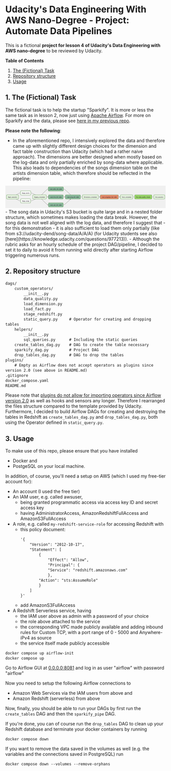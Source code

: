 # Udacity's Data Engineering With AWS Nano-Degree - Project: Automate Data Pipelines


This is a fictional __project for lesson 4 of Udacity's Data Engineering with AWS nano-degree__ to be reviewed by Udacity.

__Table of Contents__
1. [The (Fictional) Task](#1-the-fictional-task)
2. [Repository structure](#2-repository-structure)
3. [Usage](#3-usage)

## 1. The (Fictional) Task
The fictional task is to help the startup "Sparkify". It is more or less the same task as in lesson 2, now just using [Apache Airflow](airflow.apache.org). For more on Sparkify and the data, please see [here in my previous repo](https://github.com/DecisioNaut/cloud_warehouse).  

__Please note the following__:
- In the aforementioned repo, I intensively explored the data and therefore came up with slightly different design choices for the dimension and fact table construction than Udacity (which had a rather naive approach). The dimensions are better designed when mostly based on the log-data and only partially enriched by song-data where applicable. This also leads to dependencies of the songs dimension table on the artists dimension table, which therefore should be reflected in the pipeline:  
<img src="images/dag_structure.png"  width="1000">
- The song data in Udacity's S3 bucket is quite large and in a nested folder structure, which sometimes makes loading the data break. However, the song data is not well aligned with the log data, and therefore I suggest that - for this demonstration - it is also sufficient to load them only partially (like from s3://udacity-dend/song-data/A/A/A) (for Udacity students see also [here](https://knowledge.udacity.com/questions/977213)).  
- Although the rubric asks for an hourly schedule of the project DAG/pipeline, I decided to set it to daily to avoid it from running wild directly after starting Airflow triggering numerous runs.

## 2. Repository structure
```
dags/
    custom_operators/
        __init__.py
        data_quality.py
        load_dimension.py
        load_fact.py
        stage_redshift.py
        static_query.py     # Operator for creating and dropping tables
    helpers/
        __init__.py
        sql_queries.py      # Including the static queries
    create_tables_dag.py    # DAG to create the table necessary
    sparkify_dag.py         # Project DAG
    drop_tables_dag.py      # DAG to drop the tables
plugins/
    # Empty as Airflow does not accept operators as plugins since version 2.0 (see above in README.md)
.gitignore
docker_compose.yaml
README.md
```

Please note that [plugins do not allow for importing operators since Airflow version 2.0](https://airflow.apache.org/docs/apache-airflow/stable/authoring-and-scheduling/plugins.html) as well as hooks and sensors any longer. Therefore I rearranged the files structure compared to the template provided by Udacity.
Furthermore, I decided to build Airflow DAGs for creating and destroying the tables in Redshift as `create_tables_dag.py` and `drop_tables_dag.py`, both using the Operator defined in `static_query.py`.


## 3. Usage

To make use of this repo, please ensure that you have installed
- Docker and
- PostgeSQL
on your local machine.

In addition, of course, you'll need a setup on AWS (which I used my free-tier account for):
- An account (I used the free tier)
- An IAM user, e.g. called awsuser, 
    - being granted programmatic access via access key ID and secret access key 
    - having AdministratorAccess, AmazonRedshiftFullAccess and AmazonS3FullAccess
- A role, e.g. called `my-redshift-service-role` for accessing Redshift with 
    - this policy document:
        ```
        '{
            "Version": "2012-10-17",
            "Statement": [
                {
                    "Effect": "Allow",
                    "Principal": {
                    "Service": "redshift.amazonaws.com"
                    },
                "Action": "sts:AssumeRole"
                }
            ]
        }'
        ```
    - add AmazonS3FullAccess
- A Redshift Serverless service, having
    - the IAM user above as admin with a password of your choice
    - the role above attached to the service
    - the corresponding VPC made publicly available and adding inbound rules for Custom TCP, with a port range of 0 - 5000 and Anywhere-iPv4 as source
    - the service itself made publicly accessible


```
docker compose up airflow-init
docker compose up
```  

Go to Airflow GUI at [0.0.0.0:8081](http://0.0.0.0:8081) and log in as user "airflow" with password "airflow"  

Now you need to setup the following Airflow connections to
- Amazon Web Services via the IAM users from above and
- Amazon Redshift (serverless) from above

Now, finally, you should be able to run your DAGs by first run the `create_tables` DAG and then the `sparkify_pipe` DAG.

If you're done, you can of course run the `drop_tables` DAG to clean up your Redshift database and terminate your docker containers by running

```
docker compose down
```

If you want to remove the data saved in the volumes as well (e.g. the variables and the connections saved in PostgreSQL) run
```  
docker compose down --volumes --remove-orphans
```  
  